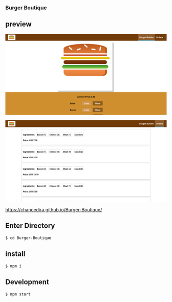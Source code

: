 
### Burger Boutique


## preview

![Home page](https://github.com/chanceDira/Burger-Boutique/blob/main/virtual/burger.png)

![Home page](https://github.com/chanceDira/Burger-Boutique/blob/main/virtual/order.png)

https://chancedira.github.io/Burger-Boutique/

## Enter Directory
```
$ cd Burger-Boutique 
```

## install
```
$ npm i 
```

## Development

```
$ npm start
```
